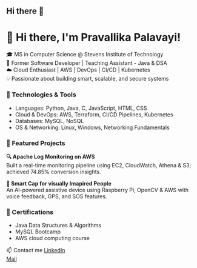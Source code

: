## Hi there 👋
# 👋 Hi there, I'm Pravallika Palavayi!

🎓 MS in Computer Science @ Stevens Institute of Technology  
💼 Former Software Developer | Teaching Assistant - Java & DSA  
☁️ Cloud Enthusiast | AWS | DevOps | CI/CD | Kubernetes  
💡 Passionate about building smart, scalable, and secure systems

### 🔧 Technologies & Tools
- Languages: Python, Java, C, JavaScript, HTML, CSS  
- Cloud & DevOps: AWS, Terraform, CI/CD Pipelines, Kubernetes  
- Databases: MySQL, NoSQL  
- OS & Networking: Linux, Windows, Networking Fundamentals

### 🌟 Featured Projects
**🔍 Apache Log Monitoring on AWS**  
Built a real-time monitoring pipeline using EC2, CloudWatch, Athena & S3; achieved 74.85% conversion insights.

**🧠 Smart Cap for visually Imapired People**  
An AI-powered assistive device using Raspberry Pi, OpenCV & AWS with voice feedback, GPS, and SOS features.

### 📜 Certifications
- Java Data Structures & Algorithms  
- MySQL Bootcamp
- AWS cloud computing course 


📫 Contact me 
[LinkedIn](https://www.linkedin.com/in/pravallika-palavayi46)  
[Mail](pravallikapalavayi46@gmail.com)
  


